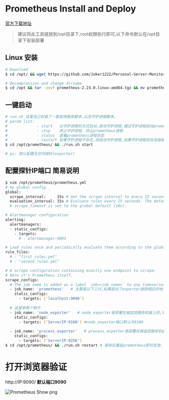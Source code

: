 # Prometheus Install and Deploy
[官方下载地址](https://prometheus.io/download/)

> 建议将此工具链放到/opt目录下,root权限执行即可,以下命令默认在/opt目录下安装部署

## Linux 安装
~~~bash
# Download
$ cd /opt/ && wget https://github.com/Joker1222/Personal-Server-Monitor/raw/master/prometheus/prometheus-2.23.0-linux-amd64.tgz

# Decompression and change dirname
$ cd /opt && tar -zxvf prometheus-2.23.0.linux-amd64.tgz && mv prometheus-2.23.0.linux-amd64 prometheus
~~~

## 一键启动
~~~bash
# run.sh 这里自己封装了一套启停服务脚本,以及守护进程脚本。
# param list: 
#             - start   以守护进程的方式启动,启动守护进程,通过守护进程启动prometheus,日志输出在./log/目录下
#             - stop    终止守护进程、终止prometheus进程
#             - status  查看prometheus进程状态
#             - restart 如果守护进程不存在,则启动守护进程,如果守护进程存在则直接关掉prometheus进程,等待5s后prometheus被守护进程自动拉起
$ cd /opt/prometheus/ && ./run.sh start 

# ps: 默认配置无任何探针(exporter)
~~~

## 配置探针IP端口 简易说明
~~~bash
$ vim /opt/prometheus/prometheus.yml
# my global config
global:
  scrape_interval:     15s # Set the scrape interval to every 15 seconds. Default is every 1 minute.
  evaluation_interval: 15s # Evaluate rules every 15 seconds. The default is every 1 minute.
  # scrape_timeout is set to the global default (10s).

# Alertmanager configuration
alerting:
  alertmanagers:
  - static_configs:
    - targets:
      # - alertmanager:9093

# Load rules once and periodically evaluate them according to the global 'evaluation_interval'.
rule_files:
  # - "first_rules.yml"
  # - "second_rules.yml"

# A scrape configuration containing exactly one endpoint to scrape:
# Here it's Prometheus itself.
scrape_configs:
  # The job name is added as a label `job=<job_name>` to any timeseries scraped from this config.
  - job_name: 'prometheus'   # 主要是以下三行,如果启动了exporter就把相应的地址配置进去
    static_configs:
      - targets: ['localhost:9090']
      
  # 这里举两个例子
  - job_name: 'node_exporter'   # node_exporter是部署在被监控服务机器上的,填写被监控机器的IP端口(9100)
    static_configs:
      - targets: ['ServerIP:9100'] #node_exporter端口默认为9100
     
  - job_name: 'process_exporter'   # process_exporter是部署在被监控服务机器上的,填写被监控机器的IP端口(9256)
    static_configs:
      - targets: ['ServerIP:9256']
$ cd /opt/prometheus/ && ./run.sh restart # 保存后重启prometheus即可生效.
~~~

# 打开浏览器验证 <br>

http://IP:9090/ **默认端口9090** <br>

![Prometheus Show png](https://raw.githubusercontent.com/Joker1222/remote_png/master/prometheus/PrometheusShow.png)



